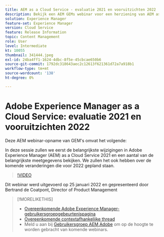 ```yaml
---
title: AEM as a Cloud Service - evaluatie 2021 en vooruitzichten 2022
description: Bekijk een AEM GEMs webinar voor een herziening van AEM as a Cloud Service in 2021. Lees ook een overzicht van wat er in 2022 in opslag is.
solution: Experience Manager
feature-set: Experience Manager
version: Cloud Service
feature: Release Information
topic: Content Management
role: User
level: Intermediate
kt: 10055
thumbnail: 341444.jpeg
exl-id: 24ba4ff1-1624-4dbc-8f5e-45cbcae650b6
source-git-commit: 1792dc318643aec2c12613f621361d72a7a918b1
workflow-type: tm+mt
source-wordcount: '138'
ht-degree: 0%

---
```


# Adobe Experience Manager as a Cloud Service: evaluatie 2021 en vooruitzichten 2022

Deze AEM webinar-opname van GEM&#39;s omvat het volgende:

In deze sessie zullen we eerst de belangrijkste wijzigingen in Adobe Experience Manager (AEM) as a Cloud Service 2021 en een aantal van de belangrijkste meetgegevens bekijken. We zullen het ook hebben over de komende veranderingen die voor 2022 gepland staan.

>[!VIDEO](https://video.tv.adobe.com/v/341444/?quality=12&learn=on)

Dit webinar werd uitgevoerd op 25 januari 2022 en gepresenteerd door Bertrand de Coatpont, Director of Product Management

>[!MORELIKETHIS]
>
>* [Overeenkomende Adobe Experience Manager-gebruikersgroepgebeurtenispagina](https://experienceleaguecommunities.adobe.com/t5/adobe-experience-manager-blogs/aem-gems-adobe-experience-manager-aem-as-a-cloud-service-2021/ba-p/437266)
>* [Overeenkomende contextafhankelijke thread](https://adobe.ly/3rqbSOz)
>* Meld u aan bij [Gebruikersgroep AEM Adobe](https://aem-augs.adobe.com/) om op de hoogte te worden gebracht van komende webinars.
